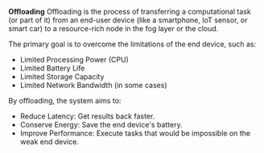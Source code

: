 <!--
1404-06-31
-->

**Offloading**
Offloading is the process of transferring a computational task (or part of it) from an end-user device (like a smartphone, IoT sensor, or smart car) to a resource-rich node in the fog layer or the cloud.

The primary goal is to overcome the limitations of the end device, such as:
- Limited Processing Power (CPU)
- Limited Battery Life
- Limited Storage Capacity
- Limited Network Bandwidth (in some cases)

By offloading, the system aims to:
- Reduce Latency: Get results back faster.
- Conserve Energy: Save the end device's battery.
- Improve Performance: Execute tasks that would be impossible on the weak end device.
